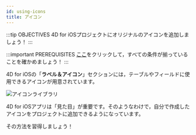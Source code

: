 ```yaml
---
id: using-icons
title: アイコン
---
```


:::tip OBJECTIVES 4D for iOSプロジェクトにオリジナルのアイコンを追加しましょう！ :::

:::important PREREQUISITES [ここ](prerequisites.html)をクリックして，すべての条件が揃っていることを確かめましょう！ :::

4D for iOSの「**ラベル＆アイコン**」セクションには，テーブルやフィールドに使用できるアイコンが用意されています。

![アイコンライブラリ](assets/en/custom-icons/icon-library.png)

4D for iOSアプリは「見た目」が重要です。そのようなわけで，自分で作成したアイコンをプロジェクトに追加できるようになっています。

その方法を習得しましょう！